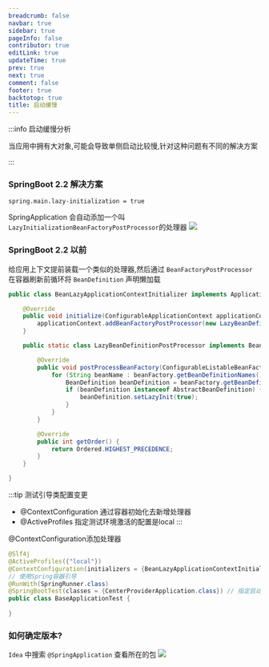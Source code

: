 ```yaml
---
breadcrumb: false
navbar: true
sidebar: true
pageInfo: false
contributor: true
editLink: true
updateTime: true
prev: true
next: true
comment: false
footer: true
backtotop: true
title: 启动缓慢
---
```


:::info 启动缓慢分析

当应用中拥有大对象,可能会导致单侧启动比较慢,针对这种问题有不同的解决方案

:::



### SpringBoot 2.2 解决方案

```
spring.main.lazy-initialization = true
```

SpringApplication 会自动添加一个叫 `LazyInitializationBeanFactoryPostProcessor`的处理器
![](https://img.springlearn.cn/blog/learn_1617787733000.png)

### SpringBoot 2.2 以前

给应用上下文提前装载一个类似的处理器,然后通过 `BeanFactoryPostProcessor` 在容器刷新前循环将 `BeanDefinition` 声明懒加载

```java
public class BeanLazyApplicationContextInitializer implements ApplicationContextInitializer<ConfigurableApplicationContext> {

    @Override
    public void initialize(ConfigurableApplicationContext applicationContext) {
        applicationContext.addBeanFactoryPostProcessor(new LazyBeanDefinitionPostProcessor());
    }

    public static class LazyBeanDefinitionPostProcessor implements BeanFactoryPostProcessor, Ordered {

        @Override
        public void postProcessBeanFactory(ConfigurableListableBeanFactory beanFactory) throws BeansException {
            for (String beanName : beanFactory.getBeanDefinitionNames()) {
                BeanDefinition beanDefinition = beanFactory.getBeanDefinition(beanName);
                if (beanDefinition instanceof AbstractBeanDefinition) {
                    beanDefinition.setLazyInit(true);
                }
            }
        }

        @Override
        public int getOrder() {
            return Ordered.HIGHEST_PRECEDENCE;
        }
    }

}
```

:::tip 测试引导类配置变更

- @ContextConfiguration 通过容器初始化去新增处理器
- @ActiveProfiles       指定测试环境激活的配置是local
:::


@ContextConfiguration添加处理器
```java
@Slf4j
@ActiveProfiles({"local"})
@ContextConfiguration(initializers = {BeanLazyApplicationContextInitializer.class})
// 使用Spring容器引导
@RunWith(SpringRunner.class)
@SpringBootTest(classes = {CenterProviderApplication.class}) // 指定启动类
public class BaseApplicationTest {
    
}
```

### 如何确定版本?

`Idea` 中搜索 `@SpringApplication` 查看所在的包
![](https://img.springlearn.cn/blog/learn_1617787113000.png)
